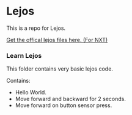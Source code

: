 # Lejos
This is a repo for Lejos.

[Get the offical lejos files here. (For NXT)](http://sourceforge.net/projects/nxt.lejos.p/files/)

### Learn Lejos
This folder contains very basic lejos code.

Contains:
* Hello World.
* Move forward and backward for 2 seconds.
* Move forward on button sensor press.